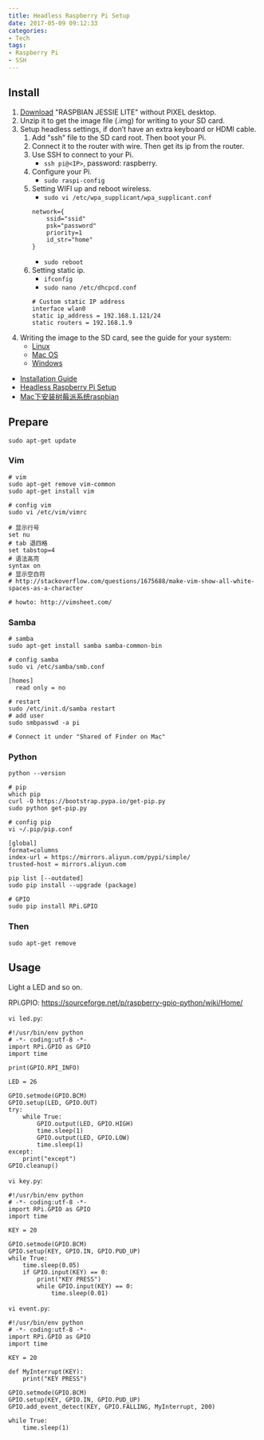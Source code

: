 ```yaml
---
title: Headless Raspberry Pi Setup
date: 2017-05-09 09:12:33
categories:
- Tech
tags:
- Raspberry Pi
- SSH
---
```


## Install

1. [Download](https://www.raspberrypi.org/downloads/raspbian/) "RASPBIAN JESSIE LITE" without PIXEL desktop.
2. Unzip it to get the image file (.img) for writing to your SD card.
3. Setup headless settings, if don’t have an extra keyboard or HDMI cable.
    1. Add "ssh" file to the SD card root. Then boot your Pi.
    2. Connect it to the router with wire. Then get its ip from the router.
    3. Use SSH to connect to your Pi.
        - `ssh pi@<IP>`, password: raspberry.
    4. Configure your Pi.
        - `sudo raspi-config`
    5. Setting WIFI up and reboot wireless.
        - `sudo vi /etc/wpa_supplicant/wpa_supplicant.conf`
        ```
        network={
            ssid="ssid"
            psk="password"
            priority=1
            id_str="home"
        }
        ```
        - `sudo reboot`
    6. Setting static ip.
        - `ifconfig`
        - `sudo nano /etc/dhcpcd.conf`
        ```
        # Custom static IP address
        interface wlan0
        static ip_address = 192.168.1.121/24
        static routers = 192.168.1.9
        ```
3. Writing the image to the SD card, see the guide for your system:
    - [Linux](https://www.raspberrypi.org/documentation/installation/installing-images/linux.md)
    - [Mac OS](https://www.raspberrypi.org/documentation/installation/installing-images/mac.md)
    - [Windows](https://www.raspberrypi.org/documentation/installation/installing-images/windows.md)

* [Installation Guide](https://www.raspberrypi.org/documentation/installation/installing-images/README.md)
* [Headless Raspberry Pi Setup](https://hackernoon.com/raspberry-pi-headless-install-462ccabd75d0)
* [Mac下安装树莓派系统raspbian](http://www.jianshu.com/p/5dc83db2b78e)

## Prepare

```
sudo apt-get update
```

### Vim

```
# vim
sudo apt-get remove vim-common
sudo apt-get install vim

# config vim
sudo vi /etc/vim/vimrc

# 显示行号
set nu
# tab 退四格
set tabstop=4
# 语法高亮
syntax on
# 显示空白符
# http://stackoverflow.com/questions/1675688/make-vim-show-all-white-spaces-as-a-character

# howto: http://vimsheet.com/
```

### Samba

```
# samba
sudo apt-get install samba samba-common-bin

# config samba
sudo vi /etc/samba/smb.conf

[homes]
  read only = no

# restart
sudo /etc/init.d/samba restart
# add user
sudo smbpasswd -a pi

# Connect it under "Shared of Finder on Mac"
```

### Python

```
python --version

# pip
which pip
curl -O https://bootstrap.pypa.io/get-pip.py
sudo python get-pip.py

# config pip
vi ~/.pip/pip.conf

[global]
format=columns
index-url = https://mirrors.aliyun.com/pypi/simple/
trusted-host = mirrors.aliyun.com

pip list [--outdated]
sudo pip install --upgrade (package)

# GPIO
sudo pip install RPi.GPIO
```

### Then

```
sudo apt-get remove
```

## Usage

Light a LED and so on.

RPi.GPIO: https://sourceforge.net/p/raspberry-gpio-python/wiki/Home/

`vi led.py`:

```
#!/usr/bin/env python
# -*- coding:utf-8 -*-
import RPi.GPIO as GPIO
import time

print(GPIO.RPI_INFO)

LED = 26

GPIO.setmode(GPIO.BCM)
GPIO.setup(LED, GPIO.OUT)
try:
    while True:
        GPIO.output(LED, GPIO.HIGH)
        time.sleep(1)
        GPIO.output(LED, GPIO.LOW)
        time.sleep(1)
except:
    print("except")
GPIO.cleanup()
```

`vi key.py`:

```
#!/usr/bin/env python
# -*- coding:utf-8 -*-
import RPi.GPIO as GPIO
import time

KEY = 20

GPIO.setmode(GPIO.BCM)
GPIO.setup(KEY, GPIO.IN, GPIO.PUD_UP)
while True:
    time.sleep(0.05)
    if GPIO.input(KEY) == 0:
        print("KEY PRESS")
        while GPIO.input(KEY) == 0:
            time.sleep(0.01)
```

`vi event.py`:

```
#!/usr/bin/env python
# -*- coding:utf-8 -*-
import RPi.GPIO as GPIO
import time

KEY = 20

def MyInterrupt(KEY):
    print("KEY PRESS")

GPIO.setmode(GPIO.BCM)
GPIO.setup(KEY, GPIO.IN, GPIO.PUD_UP)
GPIO.add_event_detect(KEY, GPIO.FALLING, MyInterrupt, 200)

while True:
    time.sleep(1)
```
